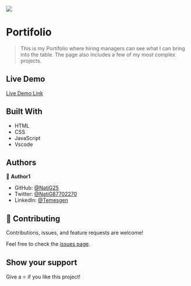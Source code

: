 ![](https://img.shields.io/badge/Microverse-blueviolet)

# Portifolio

>This is my Portifolio where hiring managers can see what I can bring into the table. The page also includes a few of my most complex projects.

## Live Demo

[Live Demo Link](https://natig25.github.io/Portifolio/)

## Built With

- HTML
- CSS
- JavaScript
- Vscode

## Authors

👤 **Author1**

- GitHub: [@NatiG25](https://github.com/NatiG25)
- Twitter: [@NatiG87702270](https://twitter.com/NatiG87702270)
- LinkedIn: [@Temesgen](https://linkedin.com/in/temesgen-g-gorgis-0910a6229 )

## 🤝 Contributing

Contributions, issues, and feature requests are welcome!

Feel free to check the [issues page](../../issues/).

## Show your support

Give a ⭐️ if you like this project!
